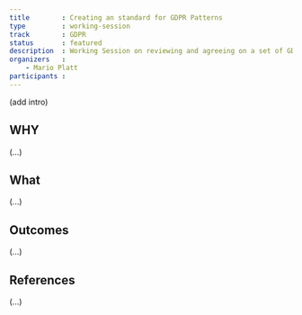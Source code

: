 ```yaml
---
title        : Creating an standard for GDPR Patterns
type         : working-session
track        : GDPR
status       : featured
description  : Working Session on reviewing and agreeing on a set of GDPR patterns
organizers   :
    - Mario Platt
participants :
---
```


(add intro)

## WHY

(...)

## What

(...)

## Outcomes

(...)

## References

(...)
